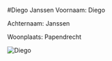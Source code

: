 #Diego Janssen
Voornaam: Diego


Achternaam: Janssen


Woonplaats: Papendrecht


![Diego](https://pbs.twimg.com/media/CZU2mSCWIAAF3Cn.jpg)